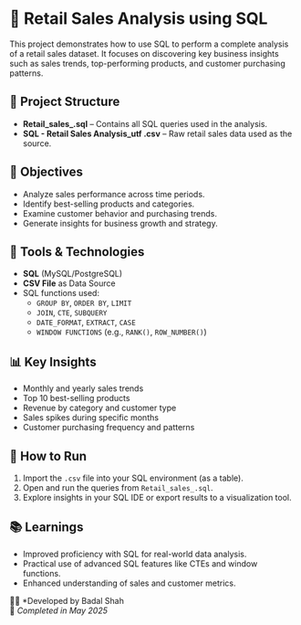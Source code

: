 # 🛒 Retail Sales Analysis using SQL

This project demonstrates how to use SQL to perform a complete analysis of a retail sales dataset. It focuses on discovering key business insights such as sales trends, top-performing products, and customer purchasing patterns.

## 📁 Project Structure

- **Retail_sales_.sql** – Contains all SQL queries used in the analysis.
- **SQL - Retail Sales Analysis_utf .csv** – Raw retail sales data used as the source.

## 🎯 Objectives

- Analyze sales performance across time periods.
- Identify best-selling products and categories.
- Examine customer behavior and purchasing trends.
- Generate insights for business growth and strategy.

## 🔧 Tools & Technologies

- **SQL** (MySQL/PostgreSQL)
- **CSV File** as Data Source
- SQL functions used:
  - `GROUP BY`, `ORDER BY`, `LIMIT`
  - `JOIN`, `CTE`, `SUBQUERY`
  - `DATE_FORMAT`, `EXTRACT`, `CASE`
  - `WINDOW FUNCTIONS` (e.g., `RANK()`, `ROW_NUMBER()`)

## 📊 Key Insights

- Monthly and yearly sales trends
- Top 10 best-selling products
- Revenue by category and customer type
- Sales spikes during specific months
- Customer purchasing frequency and patterns

## 📌 How to Run

1. Import the `.csv` file into your SQL environment (as a table).
2. Open and run the queries from `Retail_sales_.sql`.
3. Explore insights in your SQL IDE or export results to a visualization tool.

## 📚 Learnings

- Improved proficiency with SQL for real-world data analysis.
- Practical use of advanced SQL features like CTEs and window functions.
- Enhanced understanding of sales and customer metrics.




👨‍💻 *Developed by Badal Shah  
📅 *Completed in May 2025*

